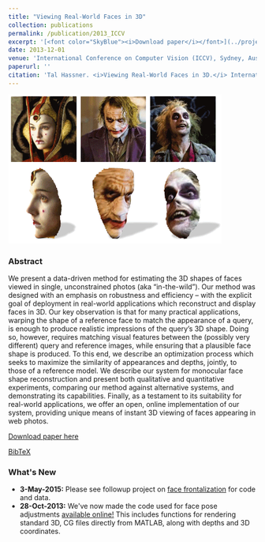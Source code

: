 ```yaml
---
title: "Viewing Real-World Faces in 3D"
collection: publications
permalink: /publication/2013_ICCV
excerpt: '[<font color="SkyBlue"><i>Download paper</i></font>](../projects/ViewFaces3D/HassnerICCV2013.pdf)'
date: 2013-12-01
venue: 'International Conference on Computer Vision (ICCV), Sydney, Austraila'
paperurl: ''
citation: 'Tal Hassner. <i>Viewing Real-World Faces in 3D.</i> International Conference on Computer Vision (ICCV), Sydney, Austraila, 2013.'
---
```


<img src='../projects/ViewFaces3D/HassnerICCV2013_teaser.png'>

### Abstract
We present a data-driven method for estimating the 3D shapes of faces viewed in single, unconstrained photos (aka “in-the-wild”). Our method was designed with an emphasis on robustness and efficiency – with the explicit goal of deployment in real-world applications which reconstruct and display faces in 3D. Our key observation is that for many practical applications, warping the shape of a reference face to match the appearance of a query, is enough to produce realistic impressions of the query’s 3D shape. Doing so, however, requires matching visual features between the (possibly very different) query and reference images, while ensuring that a plausible face shape is produced. To this end, we describe an optimization process which seeks to maximize the similarity of appearances and depths, jointly, to those of a reference model. We describe our system for monocular face shape reconstruction and present both qualitative and quantitative experiments, comparing our method against alternative systems, and demonstrating its capabilities. Finally, as a testament to its suitability for real-world applications, we offer an open, online implementation of our system, providing unique means of instant 3D viewing of faces appearing in web photos.

[Download paper here](../projects/ViewFaces3D/HassnerICCV2013.pdf)

[BibTeX](../projects/ViewFaces3D/BibTeX.txt)

### What's New
- <b>3-May-2015:</b> Please see followup project on [face frontalization](./2015_CVPR_1) for code and data.
- <b>28-Oct-2013:</b> We've now made the code used for face pose adjustments [available online!](./2014_MVAP) This includes functions for rendering standard 3D, CG files directly from MATLAB, along with depths and 3D coordinates.
